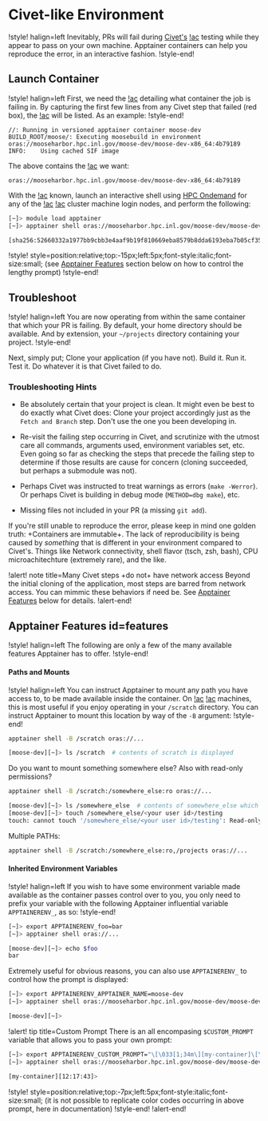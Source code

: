 # Civet-like Environment

!style! halign=left
Inevitably, PRs will fail during [Civet's](https://civet.inl.gov) [!ac](CI) testing while they
appear to pass on your own machine. Apptainer containers can help you reproduce the error, in an
interactive fashion.
!style-end!

## Launch Container

!style! halign=left
First, we need the [!ac](URI) detailing what container the job is failing in. By capturing the first
few lines from any Civet step that failed (red box), the [!ac](URI) will be listed. As an example:
!style-end!

```language=yaml
//: Running in versioned apptainer container moose-dev
BUILD_ROOT/moose/: Executing moosebuild in environment oras://mooseharbor.hpc.inl.gov/moose-dev/moose-dev-x86_64:4b79189
INFO:    Using cached SIF image
```

The above contains the [!ac](URI) we want:

```
oras://mooseharbor.hpc.inl.gov/moose-dev/moose-dev-x86_64:4b79189
```

With the [!ac](URI) known, launch an interactive shell using
[HPC Ondemand](hpc_ondemand.md#interactive-shell-idinteractive-shell) for any of the [!ac](INL)
[!ac](HPC) cluster machine login nodes, and perform the following:

```bash
[~]> module load apptainer
[~]> apptainer shell oras://mooseharbor.hpc.inl.gov/moose-dev/moose-dev-x86_64:4b79189

[sha256:52660332a1977bb9cbb3e4aaf9b19f810669eba8579b8dda6193eba7b05cf359][~]>
```

!style! style=position:relative;top:-15px;left:5px;font-style:italic;font-size:small;
(see [Apptainer Features](help/faq/apptainer.md#features) section below on how to control the
lengthy prompt)
!style-end!

## Troubleshoot

!style! halign=left
You are now operating from within the same container that which your PR is failing. By default,
your home directory should be available. And by extension, your `~/projects` directory containing
your project.
!style-end!

Next, simply put; Clone your application (if you have not). Build it. Run it. Test it. Do whatever
it is that Civet failed to do.

### Troubleshooting Hints

- Be absolutely certain that your project is clean. It might even be best to do exactly what Civet
  does: Clone your project accordingly just as the `Fetch and Branch` step. Don't use the one you
  been developing in.

- Re-visit the failing step occurring in Civet, and scrutinize with the utmost care all commands,
  arguments used, environment variables set, etc. Even going so far as checking the steps that
  precede the failing step to determine if those results are cause for concern (cloning succeeded,
  but perhaps a submodule was not).

- Perhaps Civet was instructed to treat warnings as errors (`make -Werror`). Or perhaps Civet is
  building in debug mode (`METHOD=dbg make`), etc.

- Missing files not included in your PR (a missing `git add`).

If you're still unable to reproduce the error, please keep in mind one golden truth:
+Containers are immutable+. The lack of reproducibility is being caused by *something* that is
different in your environment compared to Civet's. Things like Network connectivity, shell flavor
(tsch, zsh, bash), CPU microachitechture (extremely rare), and the like.

!alert! note title=Many Civet steps +do not+ have network access
Beyond the initial cloning of the application, most steps are barred from network access. You
can mimmic these behaviors if need be. See [Apptainer Features](help/faq/apptainer.md#features)
below for details.
!alert-end!

## Apptainer Features id=features

!style! halign=left
The following are only a few of the many available features Apptainer has to offer.
!style-end!

#### Paths and Mounts

!style! halign=left
You can instruct Apptainer to mount any path you have access to, to be made available inside the
container. On [!ac](INL) [!ac](HPC) machines, this is most useful if you enjoy operating in your
`/scratch` directory. You can instruct Apptainer to mount this location by way of the `-B` argument:
!style-end!

```bash
apptainer shell -B /scratch oras://...

[moose-dev][~]> ls /scratch  # contents of scratch is displayed
```

Do you want to mount something somewhere else? Also with read-only permissions?

```bash
apptainer shell -B /scratch:/somewhere_else:ro oras://...

[moose-dev][~]> ls /somewhere_else  # contents of somewhere_else which contains scratch is displayed
[moose-dev][~]> touch /somewhere_else/<your user id>/testing
touch: cannot touch '/somewhere_else/<your user id>/testing': Read-only file system
```

Multiple PATHs:

```bash
apptainer shell -B /scratch:/somewhere_else:ro,/projects oras://...
```

#### Inherited Environment Variables

!style! halign=left
If you wish to have some environment variable made available as the container passes control over to
you, you only need to prefix your variable with the following Apptainer influential variable
`APPTAINERENV_`, as so:
!style-end!

```bash
[~]> export APPTAINERENV_foo=bar
[~]> apptainer shell oras://...

[moose-dev][~]> echo $foo
bar
```

Extremely useful for obvious reasons, you can also use `APPTAINERENV_` to control how the prompt is
displayed:

```bash
[~]> export APPTAINERENV_APPTAINER_NAME=moose-dev
[~]> apptainer shell oras://mooseharbor.hpc.inl.gov/moose-dev/moose-dev-x86_64:4b79189

[moose-dev][~]>
```

!alert! tip title=Custom Prompt
There is an all encompasing `$CUSTOM_PROMPT` variable that allows you to pass your own prompt:

```bash
[~]> export APPTAINERENV_CUSTOM_PROMPT="\[\033[1;34m\][my-container]\[\033[1;32m\][\t]\[\033[0m\]> "
[~]> apptainer shell oras://mooseharbor.hpc.inl.gov/moose-dev/moose-dev-x86_64:4b79189

[my-container][12:17:43]>
```

<!-- NOTE to editor: sub children elements require less top possitioning (-15 vs -7) -->

!style! style=position:relative;top:-7px;left:5px;font-style:italic;font-size:small;
(it is not possible to replicate color codes occurring in above prompt, here in documentation)
!style-end!
!alert-end!

